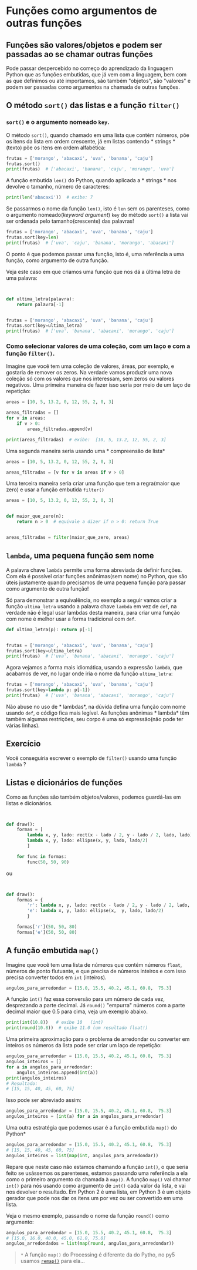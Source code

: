# Funções como argumentos de outras funções

## Funções são valores/objetos e podem ser passadas ao se chamar outras funções

Pode passar despercebido no começo do aprendizado da linguagem Python que as funções embutidas, que já vem com a linguagem, bem com as que definimos ou até importamos, são também "objetos", são "valores" e podem ser passadas como argumentos na chamada de outras funções.

## O método `sort()` das listas e a função `filter()`

### `sort()` e o argumento nomeado `key`.

O método `sort()`, quando chamado em uma lista que contém números, põe os itens da lista em ordem crescente, já em listas contendo * strings * (texto) põe os itens em ordem alfabética:

```python
frutas = ['morango', 'abacaxi', 'uva', 'banana', 'caju']
frutas.sort()
print(frutas)  # ['abacaxi', 'banana', 'caju', 'morango', 'uva']
```

A função embutida `len()` do Python, quando aplicada a * strings * nos devolve o tamanho, número de caracteres:

```python
print(len('abacaxi'))  # exibe: 7
```
Se passarmos o nome da função `len()`, isto é `len` sem os parenteses, como o argumento nomeado(*keyword argument*) `key` do método `sort()` a lista vai ser ordenada pelo tamanho(crescente) das palavras!

```python
frutas = ['morango', 'abacaxi', 'uva', 'banana', 'caju']
frutas.sort(key=len)
print(frutas)  # ['uva', 'caju', 'banana', 'morango', 'abacaxi']
```
O ponto é que podemos passar uma função, isto é, uma referência a uma função, como argumento de outra função.

Veja este caso em que criamos uma função que nos dá a última letra de uma palavra:

```python


def ultima_letra(palavra):
    return palavra[-1]


frutas = ['morango', 'abacaxi', 'uva', 'banana', 'caju']
frutas.sort(key=ultima_letra)
print(frutas)  # ['uva', 'banana', 'abacaxi', 'morango', 'caju']
```

### Como selecionar valores de uma coleção, com um laço e com a função `filter()`.

Imagine que você tem uma coleção de valores, áreas, por exemplo, e gostaria de remover os zeros. Na verdade vamos produzir uma nova coleção só com os valores que nos interessam, sem zeros ou valores negativos. Uma primeira maneira de fazer isso seria por meio de um laço de repetição:

```python
areas = [10, 5, 13.2, 0, 12, 55, 2, 0, 3]

areas_filtradas = []
for v in areas:
    if v > 0:
        areas_filtradas.append(v)

print(areas_filtradas)  # exibe:  [10, 5, 13.2, 12, 55, 2, 3]
```

Uma segunda maneira seria usando uma * compreensão de lista*

```python
areas = [10, 5, 13.2, 0, 12, 55, 2, 0, 3]

areas_filtradas = [v for v in areas if v > 0]
```

Uma terceira maneira seria criar uma função que tem a regra(maior que zero) e usar a função embutida `filter()`

```python
areas = [10, 5, 13.2, 0, 12, 55, 2, 0, 3]


def maior_que_zero(n):
    return n > 0  # equivale a dizer if n > 0: return True


areas_filtradas = filter(maior_que_zero, areas)
```

## `lambda`, uma pequena função sem nome

A palavra chave `lambda` permite uma forma abreviada de definir funções. Com ela é possível criar funções anônimas(sem nome) no Python, que são úteis justamente quando precisamos de uma pequena função para passar como argumento de outra função!

Só para demonstrar a equivalência, no exemplo a seguir vamos criar a função `ultima_letra` usando a palavra chave `lambda` em vez de `def`, na verdade não é legal usar lambdas desta maneira, para criar uma função com nome é melhor usar a forma tradicional com `def`.

```python
def ultima_letra(p): return p[-1]


frutas = ['morango', 'abacaxi', 'uva', 'banana', 'caju']
frutas.sort(key=ultima_letra)
print(frutas)  # ['uva', 'banana', 'abacaxi', 'morango', 'caju']
```

Agora vejamos a forma mais idiomática, usando a expressão `lambda`, que acabamos de ver, no lugar onde iria o nome da função `ultima_letra`:

```python
frutas = ['morango', 'abacaxi', 'uva', 'banana', 'caju']
frutas.sort(key=lambda p: p[-1])
print(frutas)  # ['uva', 'banana', 'abacaxi', 'morango', 'caju']
```

Não abuse no uso de * lambdas*, na dúvida defina uma função com nome usando `def`, o código fica mais legível. As funções anônimas * lambda* têm também algumas restrições, seu corpo é uma só expressão(não pode ter várias linhas).

## Exercício

Você conseguiria escrever o exemplo de `filter()` usando uma função `lambda` ?

## Listas e dicionários de funções

Como as funções são também objetos/valores, podemos guardá-las em listas e dicionários.

```python


def draw():
    formas = [
        lambda x, y, lado: rect(x - lado / 2, y - lado / 2, lado, lado),
        lambda x, y, lado: ellipse(x, y, lado, lado/2)
        ]

    for func in formas:
        func(50, 50, 90)


```

ou

```python


def draw():
    formas = {
        'r': lambda x, y, lado: rect(x - lado / 2, y - lado / 2, lado, lado),
        'e': lambda x, y, lado: ellipse(x,  y, lado, lado/2)
        }

    formas['r'](50, 50, 80)
    formas['e'](50, 50, 80)

```

## A função embutida `map()`

Imagine que você tem uma lista de números que contém números `float`, números de ponto flutuante, e que precisa de números inteiros e com isso precisa converter todos em `int` (inteiros).

```python
angulos_para_arredondar = [15.0, 15.5, 40.2, 45.1, 60.8,  75.3]
```

A função `int()` faz essa conversão para um número de cada vez, desprezando a parte decimal. Já `round()` "empurra" números com a parte decimal maior que 0.5 para cima, veja um exemplo abaixo.

```python
print(int(10.8))   # exibe 10   (int)
print(round(10.8))  # exibe 11.0 (um resultado float!)
```

Uma primeira aproximação para o problema de arredondar ou converter em inteiros os números da lista pode ser criar um laço de repetição:

```python
angulos_para_arredondar = [15.0, 15.5, 40.2, 45.1, 60.8,  75.3]
angulos_inteiros = []
for a in angulos_para_arredondar:
    angulos_inteiros.append(int(a))
print(angulos_inteiros)
# Resultado:
# [15, 15, 40, 45, 60, 75]
```
Isso pode ser abreviado assim:

```python
angulos_para_arredondar = [15.0, 15.5, 40.2, 45.1, 60.8,  75.3]
angulos_inteiros = [int(a) for a in angulos_para_arredondar]
```

Uma outra estratégia que podemos usar é a função embutida `map()` do Python*

```python
angulos_para_arredondar = [15.0, 15.5, 40.2, 45.1, 60.8,  75.3]
# [15, 15, 40, 45, 60, 75]
angulos_inteiros = list(map(int, angulos_para_arredondar))
```

Repare que neste caso não estamos chamando a função `int()`, o que seria feito se usássemos os parenteses, estamos passando uma referência a ela como o primeiro argumento da chamada à `map()`. A função `map()` vai chamar `int()` para nós usando como argumento de `int()` cada valor da lista, e vai nos devolver o resultado. Em Python 2 é uma lista, em Python 3 é um objeto gerador que pode nos dar os itens um por vez ou ser convertido em uma lista.

Veja o mesmo exemplo, passando o nome da função `round()` como argumento:

```python
angulos_para_arredondar = [15.0, 15.5, 40.2, 45.1, 60.8,  75.3]
# [15.0, 16.0, 40.0, 45.0, 61.0, 75.0]
angulos_arredondados = list(map(round, angulos_para_arredondar))
```

>`*` A função `map()` do Processing  é diferente da do Pytho, no py5 usamos [`remap()`](map_lerp.md) para ela...

